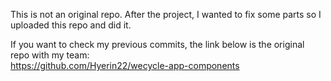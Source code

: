 This is not an original repo. After the project, I wanted to fix some parts so I uploaded this repo and did it.

If you want to check my previous commits, the link below is the original repo with my team:    
<https://github.com/Hyerin22/wecycle-app-components>
